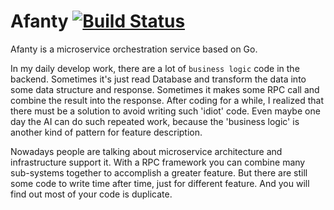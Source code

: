 # Afanty [![Build Status](https://travis-ci.org/zhyuri/afanty.svg?branch=master)](https://travis-ci.org/zhyuri/afanty)

Afanty is a microservice orchestration service based on Go.

In my daily develop work, there are a lot of `business logic` code in the backend.
Sometimes it's just read Database and transform the data into some data structure and response. Sometimes it makes some
RPC call and combine the result into the response. After coding for a while, I realized that there must be a solution
to avoid writing such 'idiot' code. Even maybe one day the AI can do such repeated work, because the 'business logic' is
another kind of pattern for feature description.

Nowadays people are talking about microservice architecture and infrastructure support it. With a RPC framework you can
combine many sub-systems together to accomplish a greater feature. But there are still some code to write time after time,
just for different feature. And you will find out most of your code is duplicate.
